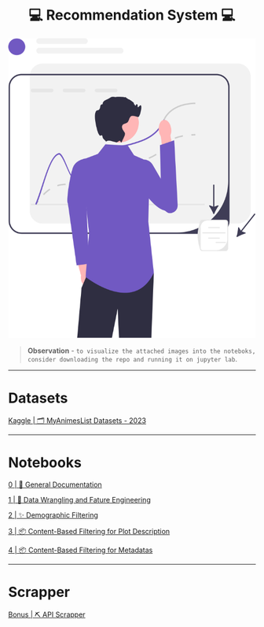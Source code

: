 <h1 align='center'>💻 Recommendation System 💻</h1>

<div align="center">
  <img src='./src/read-me-images/data-science.svg' alt='Data Science' />
</div>

> **Observation** - `to visualize the attached images into the noteboks, consider downloading the repo and running it on jupyter lab`.

---

# Datasets

[Kaggle | 🗂️ MyAnimesList Datasets - 2023](https://www.kaggle.com/datasets/dsfelix/animes-dataset-2023)

---

# Notebooks

[0 | 📃 General Documentation](https://github.com/CSFelix/recommendation-system-mba-usp-esalq/blob/main/src/0%20-%20general%20documentation.ipynb)

[1 | 🧼 Data Wrangling and Fature Engineering](https://github.com/CSFelix/recommendation-system-mba-usp-esalq/blob/main/src/1%20-%20data%20wrangling%20and%20feature%20engineering.ipynb)

[2 | ✨ Demographic Filtering](https://github.com/CSFelix/recommendation-system-mba-usp-esalq/blob/main/src/2%20-%20demographic%20filtering.ipynb)

[3 | 📦 Content-Based Filtering for Plot Description](https://github.com/CSFelix/recommendation-system-mba-usp-esalq/blob/main/src/3%20-%20content-based%20filtering%20-%20plot%20description.ipynb)

[4 | 📦 Content-Based Filtering for Metadatas](https://github.com/CSFelix/recommendation-system-mba-usp-esalq/blob/main/src/4%20-%20content-based%20filtering%20-%20metadatas.ipynb)

---

# Scrapper

[Bonus | ⛏️ API Scrapper](https://github.com/CSFelix/recommendation-system/blob/main/bonus%20-%20scrapper.ipynb)
